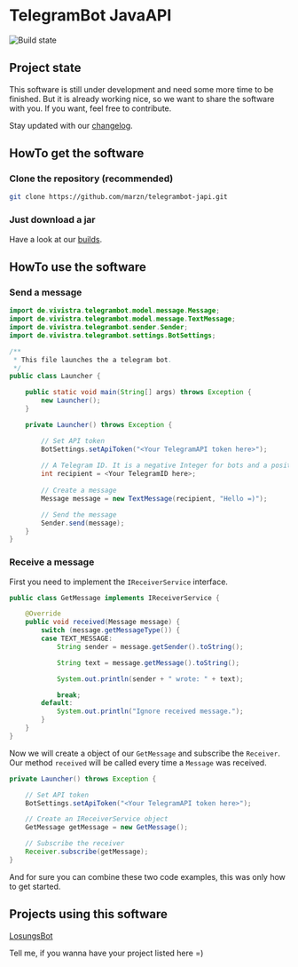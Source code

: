 # TelegramBot JavaAPI

![Build state](https://api.travis-ci.org/marzn/telegrambot-japi.svg "Build state")

## Project state

This software is still under development and need some more time to be finished. But it is already working nice, so we want to share the software with you. If you want, feel free to contribute.

Stay updated with our [changelog](https://github.com/marzn/telegrambot-japi/blob/master/CHANGELOG.md).

## HowTo get the software

### Clone the repository (recommended)

```sh
git clone https://github.com/marzn/telegrambot-japi.git
```

### Just download a jar

Have a look at our [builds](https://github.com/marzn/telegrambot-japi/tree/master/builds).

## HowTo use the software

### Send a message

```java
import de.vivistra.telegrambot.model.message.Message;
import de.vivistra.telegrambot.model.message.TextMessage;
import de.vivistra.telegrambot.sender.Sender;
import de.vivistra.telegrambot.settings.BotSettings;

/**
 * This file launches the a telegram bot.
 */
public class Launcher {

	public static void main(String[] args) throws Exception {
		new Launcher();
	}

	private Launcher() throws Exception {

		// Set API token
		BotSettings.setApiToken("<Your TelegramAPI token here>");
		
		// A Telegram ID. It is a negative Integer for bots and a positive Integer for humans.
		int recipient = <Your TelegramID here>;
		
		// Create a message
		Message message = new TextMessage(recipient, "Hello =)");

		// Send the message
		Sender.send(message);
	}
}
```

### Receive a message

First you need to implement the `IReceiverService` interface.

```java
public class GetMessage implements IReceiverService {

	@Override
	public void received(Message message) {
		switch (message.getMessageType()) {
		case TEXT_MESSAGE:
			String sender = message.getSender().toString();

			String text = message.getMessage().toString();

			System.out.println(sender + " wrote: " + text);

			break;
		default:
			System.out.println("Ignore received message.");
		}
	}
}
```

Now we will create a object of our `GetMessage` and subscribe the `Receiver`. Our method `received` will be called every time a `Message` was received.

```java
private Launcher() throws Exception {

	// Set API token
	BotSettings.setApiToken("<Your TelegramAPI token here>");

	// Create an IReceiverService object
	GetMessage getMessage = new GetMessage();

	// Subscribe the receiver
	Receiver.subscribe(getMessage);
}
```

And for sure you can combine these two code examples, this was only how to get started.

## Projects using this software

[LosungsBot](https://github.com/dipdi/losungsbot)

Tell me, if you wanna have your project listed here =)
